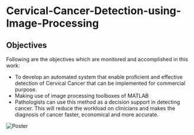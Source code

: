 # Cervical-Cancer-Detection-using-Image-Processing

## Objectives 

Following are the objectives which are monitored and accomplished in this work: 
+ To develop an automated system that enable proficient and effective detection of Cervical Cancer that can be implemented for commercial purpose. 
+ Making use of image processing toolboxes of MATLAB 
+ Pathologists can use this method as a decision support in detecting cancer. This will reduce the workload on clinicians and makes the diagnosis of cancer faster, economical and more accurate. 

![Poster](https://github.com/shivatejapecheti/Cervical-Cancer-Detection-using-Image-Processing/assets/126412107/6b4e9efe-6b13-44ed-bbea-67deda816711)
